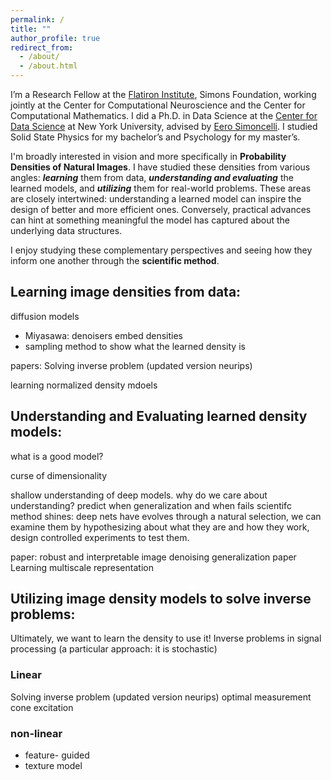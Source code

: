 ```yaml
---
permalink: /
title: ""
author_profile: true
redirect_from:
  - /about/
  - /about.html
---
```

 
I’m a Research Fellow at the [Flatiron Institute](https://www.simonsfoundation.org/flatiron/), Simons Foundation, working jointly at the Center for Computational Neuroscience and the Center for Computational Mathematics. I did a Ph.D. in Data Science at the [Center for Data Science](https://cds.nyu.edu/) at New York University, advised by [Eero Simoncelli](https://www.cns.nyu.edu/~eero/). I studied Solid State Physics for my bachelor’s and Psychology for my master’s.

I'm broadly interested in vision and more specifically in **Probability Densities of Natural Images**. 
I have studied these densities from various angles: ***learning*** them from data, ***understanding and evaluating*** the learned models, and ***utilizing*** them for real-world problems. These areas are closely intertwined: understanding a learned model can inspire the design of better and more efficient ones. Conversely, practical advances can hint at something meaningful the model has captured about the underlying data structures.
<!-- reveal new insights into the structure of natural images. -->
I enjoy studying these complementary perspectives and seeing how they inform one another through the **scientific method**.

<!-- when engineeing creativity leads to improved performance, it often hints at something meaningful the model has captured about the "true" natural image density.  -->

<!-- I’m broadly interested in vision, and in particular in probability densities of natural images.
My work explores different aspects of these densities — learning them from data, analyzing and evaluating the resulting models, and applying them to real-world problems. These directions are closely connected: gaining insight into a learned model can suggest ways to design better ones, while practical improvements often reveal something about what the model has captured from the underlying data. I enjoy studying these ideas from multiple perspectives and seeing how they inform one another.
 -->


<!-- Formal / concise version

I am interested in computer vision, particularly in the probability densities of natural images.
My research focuses on learning these densities from data, analyzing and evaluating learned models, and applying them to practical problems. These areas are closely connected: understanding a model can inspire better designs, while engineering improvements can reveal insights about the underlying data distribution. Studying image densities from these complementary angles helps build both better models and a deeper understanding of visual data.

Personal / narrative version

I’m interested in vision, and especially in probability densities of natural images—how they can be learned, understood, and used.
I’ve explored these ideas from several directions: learning models from data, analyzing and evaluating what they capture, and applying them to real-world problems. These areas often inform one another: understanding a model can suggest ways to improve it, and practical advances can reveal new insights into the structure of natural images. I enjoy approaching these questions from multiple angles and learning from the connections between them.
 -->
<!-- and the boundaries between them are fuzzy -->
<!-- yet I find it helpful to draw fuzzy boundaries between them to better navigate this rich landscape.  -->



## Learning image densities from data: 
diffusion models
- Miyasawa: denoisers embed densities 
- sampling method to show what the learned density is

papers: 
Solving inverse problem (updated version neurips)

learning normalized density mdoels 

## Understanding and Evaluating learned density models: 
what is a good model? 

curse of dimensionality

shallow understanding of deep models.
why do we care about understanding? predict when generalization and when fails
scientifc method shines: deep nets have evolves through a natural selection, we can examine them by hypothesizing about what they are and how they work, design controlled experiments to test them. 

paper: 
robust and interpretable image denoising 
generalization paper 
Learning multiscale 
representation 


## Utilizing image density models to solve inverse problems: 
Ultimately, we want to learn the density to use it! Inverse problems in signal processing (a particular approach: it is stochastic) 
### Linear 
Solving inverse problem (updated version neurips)
optimal measurement 
cone excitation
### non-linear 
- feature- guided 
- texture model 




<!-- My PhD thesis link  -->

